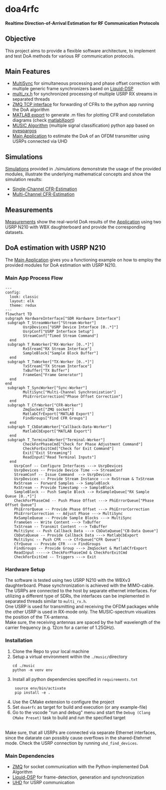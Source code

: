 # doa4rfc
#### Realtime Direction-of-Arrival Estimation for RF Communication Protocols

## Objective  
This project aims to provide a flexible software architecture, to implement and test DoA methods for various RF communication protocols.

## Main Features
-  [MultiSync](include/multisync/README.md) for simultaneous processing and phase offset correction with multiple generic frame synchronizers based on [Liquid-DSP](https://liquidsdr.org)
- [multi_rx.h](include/multi_rx/multi_rx.h) for synchronized processing of multiple USRP RX streams in separated threads
- [ZMQ TCP interface](include/zmq_socket/README.md) for forwarding of CFRs to the python app running the DoA algorithm 
- [MATLAB export](include/matlab_export/matlab_export.h) to generate .m files for plotting CFR and constellation diagrams (check [matlabXport](https://github.com/F-L-X-S/matlabXport))
- [MUSIC Algorithm](music/music-spectrum.py) (multiple signal classification) python app based on [pyespargos](https://github.com/ESPARGOS/pyespargos) 
- [Main Application](src/main.cc) to estimate the DoA of an OFDM transmitter using USRPs connected via UHD

## Simulations
 [Simulations](simulations/) provided in ./simulations demonstrate the usage of the provided modules, illustrate the underlying mathematical concepts and show the simulation results:
- [Single-Channel CFR-Estimation](simulations/sim_singlechannel/README.md) 
- [Multi-Channel CFR-Estimation](simulations/sim_multichannel/README.md)
 
## Measurements
[Measurements](measurements/) show the real-world DoA results of the [Application](src/main.cc) using two USRP N210 with WBX daughterboard and provide the corresponding datasets.

## DoA estimation with USRP N210
 The [Main Application](src/main.cc) gives you a functioning example on how to employ the provided modules for DoA estimation with USRP N210. 

### Main App Process Flow
```mermaid
---
config:
  look: classic
  layout: elk
  theme: redux
---
flowchart TD
subgraph HardwareInterface["SDR Hardware Interface"]
 subgraph T_StreamWorker["Stream-Worker"]
        UsrpDevices["USRP Device Interface [0..*]"]
        UsrpConf["USRP Interface Setup"]
        StreamConf["Timed Stream Command"]
  end
 subgraph T_RxWorker["RX-Worker [0..*]"]
        RxStream["RX Stream Interface"]
        SampleBlock["Sample Block Buffer"]
  end
 subgraph T_TxWorker["TX-Worker [0..*]"]
        TxStream["TX Stream Interface"]
        TxBuffer["TX Buffer"]
        FrameGen["Frame Generator"]
  end
end
 subgraph T_SyncWorker["Sync-Worker"]
        MultiSync["Multi-Channel Synchronization"]
        PhiErrorCorrection["Phase Offset Correction"]
  end
 subgraph T_CfrWorker["CFR-Worker"]
        ZmqSocket["ZMQ socket"]
        MatlabCfrExport["MATLAB Export"]
        FindGroups["Find CFR Groups"]
  end
 subgraph T_CbDataWorker["Callback-Data-Worker"]
        MatlabCbExport["MATLAB Export"]
  end
 subgraph T_TerminalWorker["Terminal-Worker"]
        CheckForPhaseCmd["Check for Phase Adjustment Command"]
        CheckForExitCmd["Check for Exit Command"]
        Exit["Exit Streaming"]
        ReadInput["Read Terminal Inputs"]
  end
    UsrpConf -- Configure Interfaces ---> UsrpDevices
    UsrpDevices -- Provide Device Time --> StreamConf
    StreamConf -- Issue Command  --> UsrpDevices
    UsrpDevices -- Provide Stream Instance ---> RxStream & TxStream
    RxStream -- Forward Samples --> SampleBlock
    RxStream -- Provide Timestamp --> SampleBlock
    SampleBlock -- Push Sample Block --> RxSampleQueue["RX Sample Queue [0..*]"]
    CheckForPhaseCmd -- Push Phase Offset ---> PhiErrorQueue["Phase Offset Queue"]
    PhiErrorQueue -- Provide Phase Offset ---> PhiErrorCorrection
    PhiErrorCorrection -- Adjust Phase ---> MultiSync
    RxSampleQueue -- Provide Sample Blocks ---> MultiSync
    FrameGen -- Write Content ---> TxBuffer
    TxStream -- Transmit Content ---> TxBuffer
    MultiSync -- Push Callback Data ---> CbDataQueue["CB-Data Queue"]
    CbDataQueue -- Provide Callback Data ---> MatlabCbExport
    MultiSync -- Push CFR ---> CfrQueue["CFR Queue"]
    CfrQueue -- Provide CFR ---> FindGroups
    FindGroups -- Provide Group ---> ZmqSocket & MatlabCfrExport
    ReadInput -----> CheckForPhaseCmd & CheckForExitCmd
    CheckForExitCmd -- Triggers ---> Exit

```


### Hardware Setup 
The software is tested using two USRP N210 with the WBXv3 daughterboard. Phase synchronization is achieved with the MIMO-cable. The USRPs are connected to the host by separate ethernet interfaces. For utilizing a different type of SDRs, the interfaces can be implemented in separated threads similar to `multi_rx.h`.  <br>
One USRP is used for transmitting and receiving the OFDM packages while the other USRP is used in RX-mode only. The MUSIC-spectrum visualizes the position of the TX-antenna. 
 <br>
Make sure, the receiving antennas are spaced by the half wavelength of the carrier frequency (e.g. 12cm for a carrier of 1.25GHz).

### Installation 
1. Clone the Repo to your local machine
2. Setup a virtual environment within the `./music/`directory <br>
   ```
   cd ./music
   python -m venv env
   ```
3. Install all python dependencies specified in `requirements.txt` <br>
   ```
    source env/bin/activate
    pip install -e . 
   ``` 
4. Use the CMake extension to configure the project 
5. Set `doa4rfc` as target for build and execution (or any example-file)
6. Go to the vscode "run and debug" menu and start the `Debug (Clang CMake Preset)` task to build and run the specified target 
<br><br>

Make sure, that all USRPs are connected via separate Ethernet interfaces, since the datarate can possibly cause overflows in the shared-Etehrnet mode. Check the USRP connection by running `uhd_find_devices`. 

### Main Dependencies
- [ZMQ](https://zeromq.org/languages/cplusplus/) for socket communication with the Python-implemented DoA Algorithm 
- [Liquid-DSP](https://liquidsdr.org) for frame-detection, generation and synchronization
- [UHD](https://files.ettus.com/manual/index.html) for USRP communication
